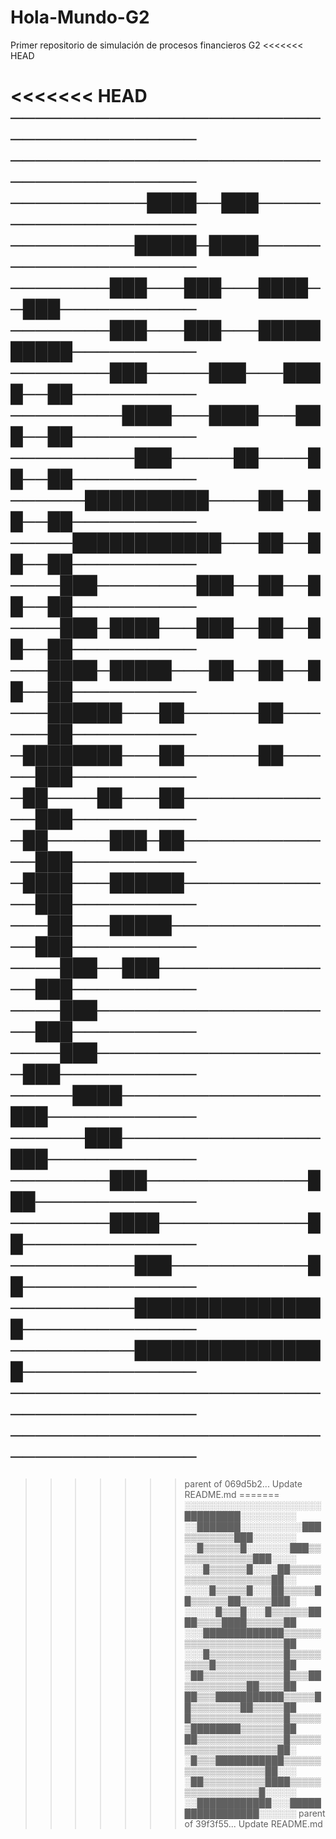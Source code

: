 # Hola-Mundo-G2
Primer repositorio de simulación de procesos financieros G2
<<<<<<< HEAD

<<<<<<< HEAD
────────────────────────────────────────
────────────────────────────────────────
───────────████──███────────────────────
──────────█████─████────────────────────
────────███───███───████──███───────────
────────███───███───██████████──────────
────────███─────███───████──██──────────
─────────████───████───███──██──────────
──────────███─────██────██──██──────────
──────██████████────██──██──██──────────
─────████████████───██──██──██──────────
────███────────███──██──██──██──────────
────███─████───███──██──██──██──────────
───████─█████───██──██──██──██──────────
───██████───██──────██──────██──────────
─████████───██──────██─────███──────────
─██────██───██─────────────███──────────
─██─────███─██─────────────███──────────
─████───██████─────────────███──────────
───██───█████──────────────███──────────
────███──███───────────────███──────────
────███────────────────────███──────────
────███───────────────────███───────────
─────████────────────────███────────────
──────███────────────────███────────────
────────███─────────────███─────────────
────────████────────────██──────────────
──────────███───────────██──────────────
──────────████████████████──────────────
──────────████████████████──────────────
────────────────────────────────────────
────────────────────────────────────────
=======
>>>>>>> parent of 069d5b2... Update README.md
=======
░░░░░░░░░░░░░░░░░░░░░░█████████░░░░░░░░░
░░███████░░░░░░░░░░███▒▒▒▒▒▒▒▒███░░░░░░░
░░█▒▒▒▒▒▒█░░░░░░░███▒▒▒▒▒▒▒▒▒▒▒▒▒███░░░░
░░░█▒▒▒▒▒▒█░░░░██▒▒▒▒▒▒▒▒▒▒▒▒▒▒▒▒▒▒▒██░░
░░░░█▒▒▒▒▒█░░░██▒▒▒▒▒██▒▒▒▒▒▒██▒▒▒▒▒███░
░░░░░█▒▒▒█░░░█▒▒▒▒▒▒████▒▒▒▒████▒▒▒▒▒▒██
░░░█████████████▒▒▒▒▒▒▒▒▒▒▒▒▒▒▒▒▒▒▒▒▒▒██
░░░█▒▒▒▒▒▒▒▒▒▒▒▒█▒▒▒▒▒▒▒▒▒█▒▒▒▒▒▒▒▒▒▒▒██
░██▒▒▒▒▒▒▒▒▒▒▒▒▒█▒▒▒██▒▒▒▒▒▒▒▒▒▒██▒▒▒▒██
██▒▒▒███████████▒▒▒▒▒██▒▒▒▒▒▒▒▒██▒▒▒▒▒██
█▒▒▒▒▒▒▒▒▒▒▒▒▒▒▒█▒▒▒▒▒▒████████▒▒▒▒▒▒▒██
██▒▒▒▒▒▒▒▒▒▒▒▒▒▒█▒▒▒▒▒▒▒▒▒▒▒▒▒▒▒▒▒▒▒▒██░
░█▒▒▒███████████▒▒▒▒▒▒▒▒▒▒▒▒▒▒▒▒▒▒▒██░░░
░██▒▒▒▒▒▒▒▒▒▒████▒▒▒▒▒▒▒▒▒▒▒▒▒▒▒▒▒█░░░░░
░░████████████░░░█████████████████░░░░░░
>>>>>>> parent of 39f3f55... Update README.md
